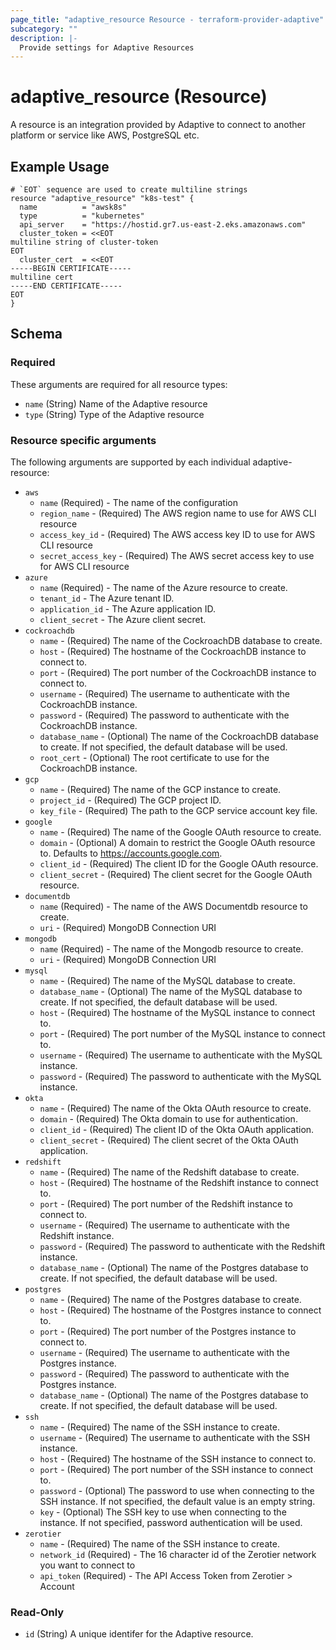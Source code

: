 ```yaml
---
page_title: "adaptive_resource Resource - terraform-provider-adaptive"
subcategory: ""
description: |-
  Provide settings for Adaptive Resources
---
```


# adaptive_resource (Resource)

A resource is an integration provided by Adaptive to connect to another platform or service like AWS, PostgreSQL etc.

## Example Usage

```hcl
# `EOT` sequence are used to create multiline strings
resource "adaptive_resource" "k8s-test" {
  name          = "awsk8s"
  type          = "kubernetes"
  api_server    = "https://hostid.gr7.us-east-2.eks.amazonaws.com"
  cluster_token = <<EOT
multiline string of cluster-token
EOT
  cluster_cert  = <<EOT
-----BEGIN CERTIFICATE-----
multiline cert
-----END CERTIFICATE-----
EOT
}

```

## Schema

### Required

These arguments are required for all resource types:

- `name` (String) Name of the Adaptive resource
- `type` (String) Type of the Adaptive resource

### Resource specific arguments

The following arguments are supported by each individual adaptive-resource:

- `aws`
  - `name` (Required) - The name of the configuration
  - `region_name` - (Required) The AWS region name to use for AWS CLI resource
  - `access_key_id` - (Required) The AWS access key ID to use for AWS CLI resource
  - `secret_access_key` - (Required) The AWS secret access key to use for AWS CLI resource
- `azure`
  - `name` (Required) - The name of the Azure resource to create.
  - `tenant_id` - The Azure tenant ID.
  - `application_id` - The Azure application ID.
  - `client_secret` - The Azure client secret.
- `cockroachdb`
  - `name` - (Required) The name of the CockroachDB database to create.
  - `host` - (Required) The hostname of the CockroachDB instance to connect to.
  - `port` - (Required) The port number of the CockroachDB instance to connect to.
  - `username` - (Required) The username to authenticate with the CockroachDB instance.
  - `password` - (Required) The password to authenticate with the CockroachDB instance.
  <!-- - `ssl_mode` - (Optional) The SSL mode to use when connecting to the CockroachDB instance. Defaults to "verify-full". -->
  - `database_name` - (Optional) The name of the CockroachDB database to create. If not specified, the default database will be used.
  - `root_cert` - (Optional) The root certificate to use for the CockroachDB instance.
- `gcp`
  - `name` - (Required) The name of the GCP instance to create.
  - `project_id` - (Required) The GCP project ID.
  - `key_file` - (Required) The path to the GCP service account key file.
- `google`
  - `name` - (Required) The name of the Google OAuth resource to create.
  - `domain` - (Optional) A domain to restrict the Google OAuth resource to. Defaults to https://accounts.google.com.
  - `client_id` - (Required) The client ID for the Google OAuth resource.
  - `client_secret` - (Required) The client secret for the Google OAuth resource.
- `documentdb`
  - `name` (Required) - The name of the AWS Documentdb resource to create.
  - `uri` - (Required) MongoDB Connection URI
- `mongodb`
  - `name` (Required) - The name of the Mongodb resource to create.
  - `uri` - (Required) MongoDB Connection URI
- `mysql`
  - `name` - (Required) The name of the MySQL database to create.
  - `database_name` - (Optional) The name of the MySQL database to create. If not specified, the default database will be used.
  - `host` - (Required) The hostname of the MySQL instance to connect to.
  - `port` - (Required) The port number of the MySQL instance to connect to.
  - `username` - (Required) The username to authenticate with the MySQL instance.
  - `password` - (Required) The password to authenticate with the MySQL instance.
- `okta`
  - `name` - (Required) The name of the Okta OAuth resource to create.
  - `domain` - (Required) The Okta domain to use for authentication.
  - `client_id` - (Required) The client ID of the Okta OAuth application.
  - `client_secret` - (Required) The client secret of the Okta OAuth application.
- `redshift`
  - `name` - (Required) The name of the Redshift database to create.
  - `host` - (Required) The hostname of the Redshift instance to connect to.
  - `port` - (Required) The port number of the Redshift instance to connect to.
  - `username` - (Required) The username to authenticate with the Redshift instance.
  - `password` - (Required) The password to authenticate with the Redshift instance.
  <!-- - `ssl_mode` - (Required) The SSL mode to use when connecting to the Postgres instance. -->
  - `database_name` - (Optional) The name of the Postgres database to create. If not specified, the default database will be used.
- `postgres`
  - `name` - (Required) The name of the Postgres database to create.
  - `host` - (Required) The hostname of the Postgres instance to connect to.
  - `port` - (Required) The port number of the Postgres instance to connect to.
  - `username` - (Required) The username to authenticate with the Postgres instance.
  - `password` - (Required) The password to authenticate with the Postgres instance.
  <!-- - `ssl_mode` - (Required) The SSL mode to use when connecting to the Postgres instance. -->
  - `database_name` - (Optional) The name of the Postgres database to create. If not specified, the default database will be used.
- `ssh`
  - `name` - (Required) The name of the SSH instance to create.
  - `username` - (Required) The username to authenticate with the SSH instance.
  - `host` - (Required) The hostname of the SSH instance to connect to.
  - `port` - (Required) The port number of the SSH instance to connect to.
  - `password` - (Optional) The password to use when connecting to the SSH instance. If not specified, the default value is an empty string.
  - `key` - (Optional) The SSH key to use when connecting to the instance. If not specified, password authentication will be used.
- `zerotier`
  - `name` - (Required) The name of the SSH instance to create.
  - `network_id` (Required) - The 16 character id of the Zerotier network you want to connect to
  - `api_token` (Required) - The API Access Token from Zerotier > Account

### Read-Only

- `id` (String) A unique identifer for the Adaptive resource.
